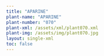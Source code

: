 ```yaml
---
title: "APARINE"
plant-name: "APARINE"
plant-number: "070"
plant-xml: /assets/xml/plant070.xml
plant-img: /assets/img/plant070.jpg
layout: single-xml
toc: false
---
```


